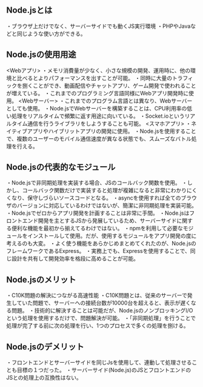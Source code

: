 ## Node.jsとは
・ブラウザ上だけでなく、サーバーサイドでも動くJS実行環境
・PHPやJavaなどと同じような使い方ができる。

## Node.jsの使用用途
<Webアプリ>
・メモリ消費量が少なく、小さな規模の開発、運用時に、他の環境と比べるとよりパフォーマンスを出すことが可能。
・同時に大量のトラフィックを捌くことができ、動画配信やチャットアプリ、ゲーム開発で使われることが増えている。
・これまでのプログラミング言語同様にWebアプリ開発時に使用。
<Webサーバー>
・これまでのプログラム言語とは異なり、Webサーバーとしても使用。
・Node.jsでWebサーバーを構築することは、CPU利用率の低い処理をリアルタイムで頻繁に返す用途に向いている。
・Socket.ioというリアルタイム通信を行うライブラリをしようすることも可能。
<スマホアプリ>
・ネイティブアプリやハイブリットアプリの開発に使用。
・Node.jsを使用することで、複数のユーザーのモバイル通信速度が異なる状態でも、スムーズなバトル処理を行える。

## Node.jsの代表的なモジュール
<async>
・Node.jsで非同期処理を実装する場合、JSのコールバック関数を使用。
・しかし、コールバック関数だけで実装すると処理が複雑になると非常にわかりにくくなり、保守しづらいソースコードとなる。
・asyncを使用すれば全てのブラウザのバージョンに対応しているわけではないが、簡潔に非同期処理を実装可能。
<Express>
・Node.jsでゼロからアプリ開発を計画することは非常に手間。
・Node.jsはフロントエンド開発を主とするJSから発展しているため、サーバーサイドに関する便利な機能を最初から揃えてるわけではない。
・npmを利用して必要なモジュールをインストールして使用。だが、使用するモジュールをアプリ開発の度に考えるのも大変。
・よく使う機能をあらかじめまとめてくれたのが、Node.jsのフレームワークであるExpress。
・実務上でも、Expressを使用することで、同じ設計を共有して開発効率を格段に高めることが可能。

## Node.jsのメリット
・C10K問題の解決につながる高速性能
・C10K問題とは、従来のサーバーで発生していた問題で、サーバーへの接続台数が10000台を超えると、表示が遅くなる問題。
・技術的に解決することは可能だが、Node.jsのノンブロッキングI/Oという処理を使用するだけで、問題解決が可能。
・「非同期処理」を行うことで処理が完了する前に次の処理を行い、1つのプロセスで多くの処理を捌ける。

## Node.jsのデメリット
・フロントエンドとサーバーサイドを同じJsを使用して、連動して処理させることも目標の１つだった。
・サーバーサイド(Node.js)のJSとフロントエンドのJSとの処理上の互換性はない。
